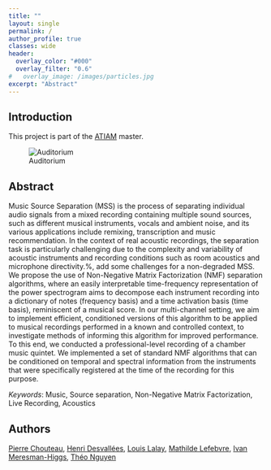 ```yaml
---
title: ""
layout: single
permalink: /
author_profile: true
classes: wide
header:
  overlay_color: "#000"
  overlay_filter: "0.6"
#   overlay_image: /images/particles.jpg
excerpt: "Abstract"
---
```


## Introduction

This project is part of the [ATIAM](https://www.atiam.ircam.fr/en/) master. 

<html>  
<figure>
<img src="/images/G_NF_n_basis_32_n_fft_4096.pdf"
     alt="Auditorium"/>
<figcaption>Auditorium</figcaption>
</figure>
</html>

## Abstract

Music Source Separation (MSS) is the process of separating individual audio signals from a mixed recording containing multiple sound sources, such as different musical instruments, vocals and ambient noise, and its various applications include remixing, transcription and music recommendation. 
In the context of real acoustic recordings, the separation task is particularly challenging due to the complexity and variability of acoustic instruments and recording conditions such as room acoustics and microphone directivity.%,  add some challenges for a non-degraded MSS. 
We propose the use of Non-Negative Matrix Factorization (NMF) separation algorithms, where an easily interpretable time-frequency representation of the power spectrogram aims to decompose each instrument recording into a dictionary of notes (frequency basis) and a time activation basis (time basis), reminiscent of a musical score. 
In our multi-channel setting, we aim to implement efficient, conditioned versions of this algorithm to be applied to musical recordings performed in a known and controlled context, to investigate methods of informing this algorithm for improved performance.
To this end, we conducted a professional-level recording of a chamber music quintet.
We implemented a set of standard NMF algorithms that can be conditioned on temporal and spectral information from the instruments that were specifically registered at the time of the recording for this purpose.
    

*Keywords*: Music, Source separation, Non-Negative Matrix Factorization, Live Recording, Acoustics

## Authors

[Pierre Chouteau](mailto:pierre.chouteau@atiam.fr), [Henri Desvallées](mailto:henri.desvallees@atiam.fr), [Louis Lalay](mailto:louis.lalay@atiam.fr), [Mathilde Lefebvre](mailto:mathilde.lefebvre@atiam.fr), [Ivan Meresman-Higgs](mailto:meresmanhiggs@atiam.fr), [Théo Nguyen](mailto:theo.nguyen@atiam.fr)